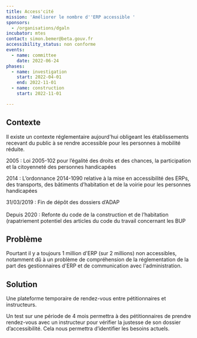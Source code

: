 ```yaml
---
title: Access'cité
mission: 'Améliorer le nombre d''ERP accessible '
sponsors:
  - /organisations/dgaln
incubator: mtes
contact: simon.bemer@beta.gouv.fr
accessibility_status: non conforme
events:
  - name: committee
    date: 2022-06-24
phases:
  - name: investigation
    start: 2022-04-01
    end: 2022-11-01
  - name: construction
    start: 2022-11-01

---
```




## Contexte

Il existe un contexte réglementaire aujourd'hui obligeant les établissements recevant du public à se rendre accessible pour les personnes à mobilité réduite. 

2005 : Loi 2005-102 pour l’égalité des droits et des chances, la participation et la citoyenneté des personnes handicapées

2014 : L’ordonnance 2014-1090 relative à la mise en accessibilité des ERPs, des transports, des bâtiments d’habitation et de la voirie pour les personnes handicapées

31/03/2019 : Fin de dépôt des dossiers d’ADAP \
\
Depuis 2020 : Refonte du code de la construction et de l’habitation (rapatriement potentiel des articles du code du travail concernant les BUP

## Problème

Pourtant il y a toujours 1 million d'ERP (sur 2 millions) non accessibles, notamment dû à un problème de compréhension de la réglementation de la part des gestionnaires d'ERP et de communication avec l'administration.

## Solution

Une plateforme temporaire de rendez-vous entre pétitionnaires et instructeurs. 

Un test sur une période de 4 mois permettra à des pétitionnaires de prendre rendez-vous avec un instructeur pour vérifier la justesse de son dossier d’accessibilité. Cela nous permettra d’identifier les besoins actuels.
